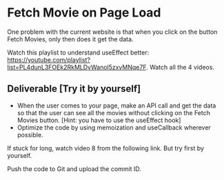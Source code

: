 # Fetch Movie on Page Load

One problem with the current website is that when you click on the button Fetch Movies, only then does it get the data.

Watch this playlist to understand useEffect better: https://youtube.com/playlist?list=PL4dunL3FOEk2RkMLDvWanol5zxvMNqe7F. Watch all the 4 videos.

## Deliverable [Try it by yourself]

- When the user comes to your page, make an API call and get the data so that the user can see all the movies without clicking on the Fetch Movies button. [Hint: you have to use the useEffect hook]
- Optimize the code by using memoization and useCallback wherever possible.

If stuck for long, watch video 8 from the following link. But try first by yourself.

Push the code to Git and upload the commit ID.
